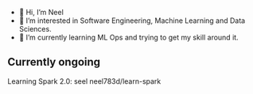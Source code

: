 - 👋 Hi, I’m Neel
- 👀 I’m interested in Software Engineering, Machine Learning and Data Sciences.
- 🌱 I’m currently learning ML Ops and trying to get my skill around it.

Currently ongoing
---
Learning Spark 2.0: seel neel783d/learn-spark
